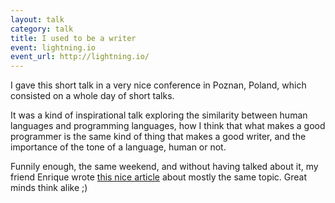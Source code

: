 ```yaml
---
layout: talk
category: talk
title: I used to be a writer
event: lightning.io
event_url: http://lightning.io/
---
```


I gave this short talk in a very nice conference in Poznan, Poland, which consisted on a whole day of short talks.

It was a kind of inspirational talk exploring the similarity between human languages and programming languages, how I think that what makes a good programmer is the same kind of thing that makes a good writer, and the importance of the tone of a language, human or not.

<script async class="speakerdeck-embed" data-id="500e816b6005c3000203cf2c" data-ratio="1.33333333333333" src="//speakerdeck.com/assets/embed.js"></script>

Funnily enough, the same weekend, and without having talked about it, my friend Enrique wrote [this nice article](http://kikito.github.com/blog/2012/07/19/coding-with-an-accent/) about mostly the same topic. Great minds think alike ;)
